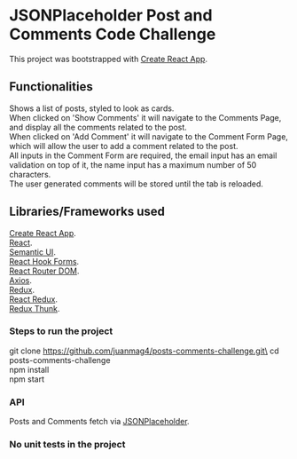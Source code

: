 # JSONPlaceholder Post and Comments Code Challenge

This project was bootstrapped with [Create React App](https://github.com/facebook/create-react-app).

## Functionalities
Shows a list of posts, styled to look as cards.\
When clicked on 'Show Comments' it will navigate to the Comments Page, and display all the comments related to the post.\
When clicked on 'Add Comment' it will navigate to the Comment Form Page, which will allow the user to add a comment related to the post.\
All inputs in the Comment Form are required, the email input has an email validation on top of it, the name input has a maximum number of 50 characters.\
The user generated comments will be stored until the tab is reloaded.

## Libraries/Frameworks used

[Create React App](https://github.com/facebook/create-react-app).\
[React](https://reactjs.org/).\
[Semantic UI](https://semantic-ui.com/).\
[React Hook Forms](https://react-hook-form.com/).\
[React Router DOM](https://github.com/ReactTraining/react-router).\
[Axios](https://github.com/axios/axios).\
[Redux](https://redux.js.org/).\
[React Redux](https://react-redux.js.org/).\
[Redux Thunk](https://github.com/reduxjs/redux-thunk).

### Steps to run the project

git clone https://github.com/juanmag4/posts-comments-challenge.git\
cd posts-comments-challenge\
npm install\
npm start

### API
Posts and Comments fetch via [JSONPlaceholder](https://jsonplaceholder.typicode.com/users).

### No unit tests in the project
